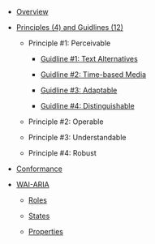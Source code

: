 

<link rel="stylesheet" href="/assets/css/style.css?v=07f9abc06ad55cffb2433692575c223659db012e" media="screen"><link rel="stylesheet" href="/css/style.css">

- [Overview](https://shoshiko.github.io/overview)

- [Principles (4) and Guidlines (12)](https://shoshiko.github.io/principles-and-guidlines)

  - Principle #1: Perceivable

    - [Guidline #1: Text Alternatives](https://shoshiko.github.io/first-guidline)

    - [Guidline #2: Time-based Media](https://shoshiko.github.io/second-guidline)

    - [Guidline #3: Adaptable](https://shoshiko.github.io/third-guidline)

    - [Guidline #4: Distinguishable](https://shoshiko.github.io/forth-guidline)

  - Principle #2: Operable

  - Principle #3: Understandable

  - Principle #4: Robust

- [Conformance](https://shoshiko.github.io/conformance)

- [WAI-ARIA](https://shoshiko.github.io/wai-aria-overview)

  - [Roles](https://shoshiko.github.io/roles-overview)

  - [States](https://shoshiko.github.io/states-overview)

  - [Properties](https://shoshiko.github.io/properties-overview)
